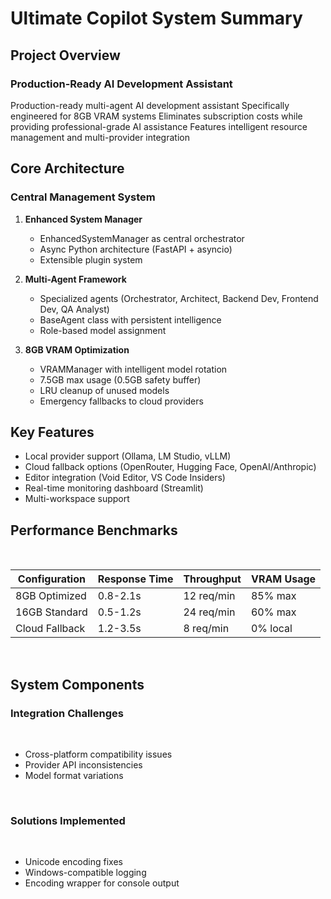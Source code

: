 # Ultimate Copilot System Summary

## Project Overview

### Production-Ready AI Development Assistant

Production-ready multi-agent AI development assistant
Specifically engineered for 8GB VRAM systems
Eliminates subscription costs while providing professional-grade AI assistance
Features intelligent resource management and multi-provider integration

## Core Architecture

### Central Management System

1. **Enhanced System Manager**
   - EnhancedSystemManager as central orchestrator
   - Async Python architecture (FastAPI + asyncio)
   - Extensible plugin system

2. **Multi-Agent Framework**
   - Specialized agents (Orchestrator, Architect, Backend Dev, Frontend Dev, QA Analyst)
   - BaseAgent class with persistent intelligence
   - Role-based model assignment

3. **8GB VRAM Optimization**
   - VRAMManager with intelligent model rotation
   - 7.5GB max usage (0.5GB safety buffer)
   - LRU cleanup of unused models
   - Emergency fallbacks to cloud providers

## Key Features

- Local provider support (Ollama, LM Studio, vLLM)
- Cloud fallback options (OpenRouter, Hugging Face, OpenAI/Anthropic)
- Editor integration (Void Editor, VS Code Insiders)
- Real-time monitoring dashboard (Streamlit)
- Multi-workspace support

## Performance Benchmarks

 

| Configuration       | Response Time | Throughput | VRAM Usage |
|---------------------|---------------|------------|------------|
| 8GB Optimized       | 0.8-2.1s      | 12 req/min | 85% max    |
| 16GB Standard       | 0.5-1.2s      | 24 req/min | 60% max    |
| Cloud Fallback      | 1.2-3.5s      | 8 req/min  | 0% local   |

 

## System Components

### Integration Challenges

 

- Cross-platform compatibility issues
- Provider API inconsistencies
- Model format variations

 

### Solutions Implemented

 

- Unicode encoding fixes
- Windows-compatible logging
- Encoding wrapper for console output
